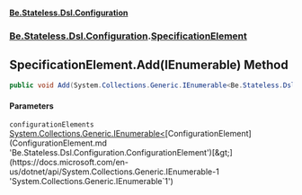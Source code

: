 #### [Be.Stateless.Dsl.Configuration](README.md 'README')
### [Be.Stateless.Dsl.Configuration](Be.Stateless.Dsl.Configuration.md 'Be.Stateless.Dsl.Configuration').[SpecificationElement](SpecificationElement.md 'Be.Stateless.Dsl.Configuration.SpecificationElement')

## SpecificationElement.Add(IEnumerable<ConfigurationElement>) Method

```csharp
public void Add(System.Collections.Generic.IEnumerable<Be.Stateless.Dsl.Configuration.ConfigurationElement> configurationElements);
```
#### Parameters

<a name='Be.Stateless.Dsl.Configuration.SpecificationElement.Add(System.Collections.Generic.IEnumerable_Be.Stateless.Dsl.Configuration.ConfigurationElement_).configurationElements'></a>

`configurationElements` [System.Collections.Generic.IEnumerable&lt;](https://docs.microsoft.com/en-us/dotnet/api/System.Collections.Generic.IEnumerable-1 'System.Collections.Generic.IEnumerable`1')[ConfigurationElement](ConfigurationElement.md 'Be.Stateless.Dsl.Configuration.ConfigurationElement')[&gt;](https://docs.microsoft.com/en-us/dotnet/api/System.Collections.Generic.IEnumerable-1 'System.Collections.Generic.IEnumerable`1')